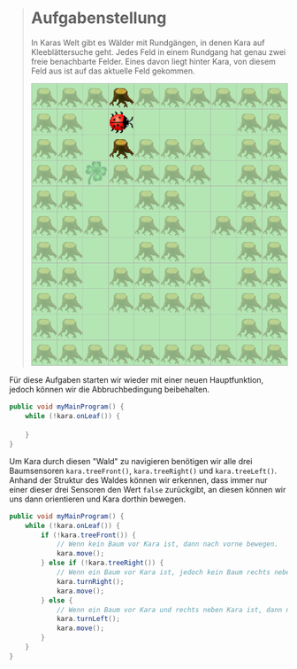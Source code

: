 > # Aufgabenstellung
>
> In Karas Welt gibt es Wälder mit Rundgängen, 
> in denen Kara auf Kleeblättersuche geht.
> Jedes Feld in einem Rundgang hat genau zwei freie benachbarte Felder.
> Eines davon liegt hinter Kara, von diesem Feld aus ist auf das aktuelle Feld gekommen.
>
> ![Bild](./img/ImWald.png)

Für diese Aufgaben starten wir wieder mit einer neuen Hauptfunktion, jedoch können wir die Abbruchbedingung beibehalten.

```Java
public void myMainProgram() {  
    while (!kara.onLeaf()) {  
  
    }  
}
```

Um Kara durch diesen "Wald" zu navigieren benötigen wir alle drei Baumsensoren `kara.treeFront()`, `kara.treeRight()` und `kara.treeLeft()`. Anhand der Struktur des Waldes können wir erkennen, dass immer nur einer dieser drei Sensoren den Wert `false` zurückgibt, an diesen können wir uns dann orientieren und Kara dorthin bewegen.

```Java
public void myMainProgram() {  
    while (!kara.onLeaf()) {  
        if (!kara.treeFront()) {
            // Wenn kein Baum vor Kara ist, dann nach vorne bewegen.
            kara.move();  
        } else if (!kara.treeRight()) {
            // Wenn ein Baum vor Kara ist, jedoch kein Baum rechts nebem Kara, dann nach rechts bewegen. 
            kara.turnRight();  
            kara.move();  
        } else {
            // Wenn ein Baum vor Kara und rechts neben Kara ist, dann nach links bewegen.
            kara.turnLeft();  
            kara.move();  
        }  
    }  
}
```
